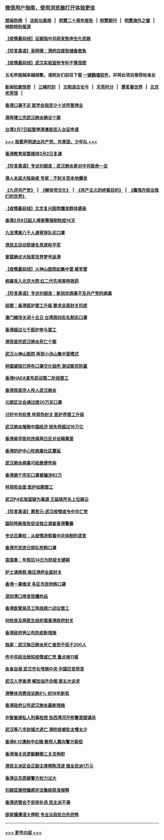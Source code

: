 ### [微信用户指南，使用浏览器打开体验更佳](https://github.com/gfw-breaker/banned-news1/blob/master/indexes/wechat-guide.md?t=0)
#### [禁闻热榜](热点新闻.md?t=0)  &nbsp;&nbsp;|&nbsp;&nbsp; [法轮功真相](https://github.com/gfw-breaker/truth/blob/master/README.md?t=0) &nbsp;&nbsp;|&nbsp;&nbsp; [明慧二十周年报告](https://github.com/gfw-breaker/mh-reports/blob/master/README.md?t=0) &nbsp;&nbsp;|&nbsp;&nbsp;[明慧期刊](https://github.com/gfw-breaker/mh-qikan) &nbsp;&nbsp;|&nbsp;&nbsp; [明慧海外之窗](https://github.com/gfw-breaker/mh-news/blob/master/README.md?t=0) &nbsp;&nbsp;|&nbsp;&nbsp; [神韵特别报道](https://github.com/gfw-breaker/mh-news/blob/master/shenyun.md?t=0)
#### [【疫情最前线】证据指中共研发致命生化武器](../pages/nsc415/n11853087.md?t=02082344) 
#### [【珍言真语】吴明德：港府应提取储备救急](../pages/nsc415/n11852734.md?t=02082344) 
#### [【疫情最前线】武汉实验室抢专利不慎泄密](../pages/nsc415/n11850310.md?t=02082344) 
#### 五毛举报越来越频繁，请网友们前往下载 [一键翻墙软件](https://github.com/gfw-breaker/ssr-accounts)，并将此项目推荐给亲友
#### [新闻拍案惊奇](https://github.com/gfw-breaker/banned-news1/blob/master/pages/link4.md) &nbsp;&nbsp;|&nbsp;&nbsp; [江峰时刻](https://github.com/gfw-breaker/banned-news1/blob/master/pages/link4.md) &nbsp;&nbsp;|&nbsp;&nbsp; [文昭谈古论今](https://github.com/gfw-breaker/banned-news1/blob/master/pages/link4.md) &nbsp;&nbsp;|&nbsp;&nbsp; [天亮时分](https://github.com/gfw-breaker/banned-news1/blob/master/pages/link4.md) &nbsp;&nbsp;|&nbsp;&nbsp; [萧茗看世界](https://github.com/gfw-breaker/banned-news1/blob/master/pages/link4.md) &nbsp;&nbsp;|&nbsp;&nbsp; [北京老茶馆](https://github.com/gfw-breaker/banned-news1/blob/master/pages/link4.md) &nbsp;&nbsp;|&nbsp;&nbsp; 
#### [香港口罩不足 医学会指至少十诊所暂停业](../pages/nsc415/n11850301.md?t=02082344) 
#### [港再增三宗武汉肺炎确诊个案](../pages/nsc415/n11850328.md?t=02082344) 
#### [台湾2月7日起暂停港澳居民入台证申请](../pages/nsc415/n11850304.md?t=02082344) 
#### [>>> 我要声明退出共产党、共青团、少年队 <<<](https://github.com/begood0513/goodnews/blob/master/quit/letter.md) 
#### [香港教育局暂维持3月2日复课](../pages/nsc415/n11850260.md?t=02082344) 
#### [【珍言真语】专访刘细良：武汉肺炎是对中共致命一击](../pages/nsc415/n11849934.md?t=02082344) 
#### [港人未返大陆染疫 专家：不封关恐本地爆发](../pages/nsc415/n11848021.md?t=02082344) 
#### [《九评共产党》](https://github.com/begood0513/9ping.md/blob/master/README.md) &nbsp;|&nbsp; [《解体党文化》](../../../../jtdwh.md/blob/master/README.md)  &nbsp;|&nbsp; [《共产主义的终极目的》](../../../../gczydzjmd.md/blob/master/README.md) &nbsp;|&nbsp; [《魔鬼在统治我们的世界》](../../../../mgztzwmdsj.md/blob/master/README.md) 
#### [【疫情最前线】北京复兴医院爆发群体感染](../pages/nsc415/n11847626.md?t=02082344) 
#### [香港2月8日起入境者需强制检疫14天](../pages/nsc415/n11847658.md?t=02082344) 
#### [九龙湾逾八千人通宵排队买口罩](../pages/nsc415/n11847647.md?t=02082344) 
#### [港民主运动获提名竞逐和平奖](../pages/nsc415/n11847633.md?t=02082344) 
#### [曾载确诊大陆客世界梦号返港](../pages/nsc415/n11847608.md?t=02082344) 
#### [【疫情最前线】火神山医院如集中营 被军管](../pages/nsc415/n11847524.md?t=02082344) 
#### [病毒攻入北京大院 红二代先用美特效药](../pages/nsc415/n11847427.md?t=02082344) 
#### [【珍言真语】专访刘细良：新冠状病毒不及共产党的病毒](../pages/nsc415/n11847164.md?t=02082344) 
#### [组图：香港医护罢工升级 要求全面封关抗疫](../pages/nsc415/n11844107.md?t=02082344) 
#### [澳门赌场关闭十五日 台湾周四实名制买口罩](../pages/nsc415/n11845083.md?t=02082344) 
#### [香港超过七千医护参与罢工](../pages/nsc415/n11845051.md?t=02082344) 
#### [港现首宗武汉肺炎死亡个案](../pages/nsc415/n11844998.md?t=02082344) 
#### [武汉火神山医院 再现小汤山集中营模式](../pages/nsc415/n11844763.md?t=02082344) 
#### [钟国斌指已将布口罩交化验所 测试能否防菌](../pages/nsc415/n11842783.md?t=02082344) 
#### [香港HAEA宣布启动第二阶段罢工](../pages/nsc415/n11842723.md?t=02082344) 
#### [香港现首宗人传人武汉肺炎](../pages/nsc415/n11842766.md?t=02082344) 
#### [元朗区议会通过拨20万买口罩](../pages/nsc415/n11842754.md?t=02082344) 
#### [讨好中共权贵 林郑伪封关 医护界罢工升级](../pages/nsc415/n11842359.md?t=02082344) 
#### [武汉肺炎摧毁中国经济 损失将超过16万亿](../pages/nsc415/n11839723.md?t=02082344) 
#### [香港美孚街坊连续两日反对设隔离营](../pages/nsc415/n11839962.md?t=02082344) 
#### [香港防护中心忧病毒社区蔓延](../pages/nsc415/n11839933.md?t=02082344) 
#### [武汉肺炎病毒可经粪便传染](../pages/nsc415/n11839939.md?t=02082344) 
#### [香港逾千宗买口罩被骗涉82万](../pages/nsc415/n11839914.md?t=02082344) 
#### [林郑拒会面 医护如期罢工](../pages/nsc415/n11839892.md?t=02082344) 
#### [武汉P4实验室疑为毒源 王延轶所长上位疑云](../pages/nsc415/n11835543.md?t=02082344) 
#### [【珍言真语】萧若元:武汉疫情或令中共亡党](../pages/nsc415/n11829394.md?t=02082344) 
#### [国际特赦报告促设独立调查香港警暴](../pages/nsc415/n11833845.md?t=02082344) 
#### [专访吕秉权：从疫情造假看中共体制的谎言](../pages/nsc415/n11833813.md?t=02082344) 
#### [香港市民连日排队抢购口罩](../pages/nsc415/n11833794.md?t=02082344) 
#### [袁国勇：年假后14日为防疫关键期](../pages/nsc415/n11831088.md?t=02082344) 
#### [护士请病假 施压港府全面封关](../pages/nsc415/n11831030.md?t=02082344) 
#### [香港一罩难求 多区市民抢购口罩](../pages/nsc415/n11831002.md?t=02082344) 
#### [深圳湾口岸发现爆炸品](../pages/nsc415/n11828802.md?t=02082344) 
#### [香港医管局员工阵线周六动议罢工](../pages/nsc415/n11828762.md?t=02082344) 
#### [何柏良及两医生组织倡香港政府封关](../pages/nsc415/n11828749.md?t=02082344) 
#### [香港政府再公布防疫新措施](../pages/nsc415/n11828716.md?t=02082344) 
#### [独家：武汉每日肺炎死亡者恐不低于200人](../pages/nsc415/n11828240.md?t=02082344) 
#### [传中共政治局知疫情或亡党 重点保11城](../pages/nsc415/n11828145.md?t=02082344) 
#### [各省自保 武汉市长甩锅中央 中国巨变将至](../pages/nsc415/n11828021.md?t=02082344) 
#### [武汉人学香港 喊加油齐合唱 提五大诉求](../pages/nsc415/n11827046.md?t=02082344) 
#### [港整体消费投诉跌6% 创18年新低](../pages/nsc415/n11817280.md?t=02082344) 
#### [香港政府公布武汉肺炎最新措施](../pages/nsc415/n11817152.md?t=02082344) 
#### [许智峯提私人刑事检控 告西湾河开枪警意图谋杀](../pages/nsc415/n11817132.md?t=02082344) 
#### [武汉等八市封城大逃亡 港防疫被批太慢太少](../pages/nsc415/n11817058.md?t=02082344) 
#### [香港6.12遭射中右眼 教师入禀向警方索偿](../pages/nsc415/n11814678.md?t=02082344) 
#### [香港海关巡逻艇翻侧三关员殉职](../pages/nsc415/n11814604.md?t=02082344) 
#### [港民主派区会正副主席晤陈茂波 倡全民派1万元](../pages/nsc415/n11814582.md?t=02082344) 
#### [香港议员质疑警方权力过大](../pages/nsc415/n11814560.md?t=02082344) 
#### [刘颕匡被控煽惑非法集结获准保释](../pages/nsc415/n11811727.md?t=02082344) 
#### [香港选管会不安排补选 民主派不满](../pages/nsc415/n11811691.md?t=02082344) 
#### [邵家臻遭浸大停职 专业议政批白色恐怖](../pages/nsc415/n11811670.md?t=02082344) 

----
#### [ >>> 更早内容 <<< ](../indexes/nsc415-earlier.md)
